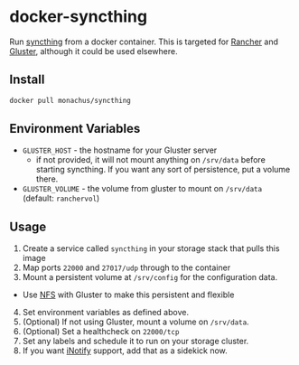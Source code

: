# docker-syncthing 

Run [syncthing](https://syncthing.net) from a docker container. This is targeted for [Rancher](https://www.rancher.com)  and [Gluster](https://git.monach.us/rancher/glusterfs-server), although it could be used elsewhere. 

## Install
```sh
docker pull monachus/syncthing
```

## Environment Variables

* `GLUSTER_HOST` - the hostname for your Gluster server
  * if not provided, it will not mount anything on `/srv/data` before starting syncthing. If you want any sort of persistence, put a volume there.
* `GLUSTER_VOLUME` - the volume from gluster to mount on `/srv/data` (default: `ranchervol`)

## Usage

1. Create a service called `syncthing` in your storage stack that pulls this image
2. Map ports `22000` and `27017/udp` through to the container
3. Mount a persistent volume at `/srv/config` for the configuration data.
  * Use [NFS](https://git.monach.us/rancher/nfs-ganesha) with Gluster to make this persistent and flexible
4. Set environment variables as defined above.
5. (Optional) If not using Gluster, mount a volume on `/srv/data`.
6. (Optional) Set a healthcheck on `22000/tcp`
7. Set any labels and schedule it to run on your storage cluster.
8. If you want [iNotify](https://git.monach.us/rancher/syncthing-inotify) support, add that as a sidekick now.

